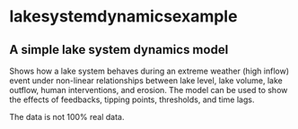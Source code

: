 # lakesystemdynamicsexample

## **A simple lake system dynamics model**

Shows how a lake system behaves during an extreme weather (high inflow) event under non-linear relationships between lake level, lake volume, lake outflow, human interventions, and erosion.
The model can be used to show the effects of feedbacks, tipping points, thresholds, and time lags.

The data is not 100% real data.
